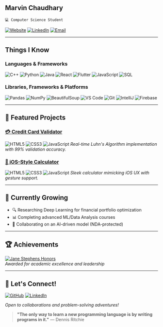 ## Marvin Chaudhary  
`💻 Computer Science Student`  

[![Website](https://img.shields.io/badge/Portfolio-iammarvin7.github.io/Marvin--C/-%2300C7B7?style=flat&logo=google-chrome)](https://iammarvin7.github.io/Marvin-C/)
[![LinkedIn](https://img.shields.io/badge/LinkedIn-Connect-%230A66C2?logo=linkedin)](www.linkedin.com/in/marvin-chaudhary)
[![Email](https://img.shields.io/badge/Email-mchaudhary1s@semo.edu-%23EA4335?logo=gmail)](mailto:mchaudhary1s@semo.edu)



---

## **Things I Know**  

### **Languages & Frameworks**  
![C++](https://img.shields.io/badge/C++-20-%2300599C?logo=c%2B%2B)
![Python](https://img.shields.io/badge/Python-3776AB?logo=python&logoColor=white&color=FFD43B)
![Java](https://img.shields.io/badge/Java-%23ED8B00?logo=openjdk&logoColor=white)
![React](https://img.shields.io/badge/React-%2320232a?logo=react)
![Flutter](https://img.shields.io/badge/Flutter-%2302569B?logo=flutter)
![JavaScript](https://img.shields.io/badge/JavaScript-F7DF1E?logo=javascript&logoColor=black&color=FFA500)
![SQL](https://img.shields.io/badge/SQL-4479A1?logo=mysql&logoColor=white&color=00758F)

### **Libraries, Frameworks & Platforms**

![Pandas](https://img.shields.io/badge/Pandas-1.5.3-blue)
![NumPy](https://img.shields.io/badge/NumPy-1.24.2-orange)
![BeautifulSoup](https://img.shields.io/badge/BeautifulSoup-4.12.0-green)
![VS Code](https://img.shields.io/badge/VS_Code-%23007ACC?logo=visual-studio-code)
![Git](https://img.shields.io/badge/Git-F05032?logo=git&logoColor=white&color=DE4C36)
![IntelliJ](https://img.shields.io/badge/IntelliJ-%23000000?logo=intellij-idea)
![Firebase](https://img.shields.io/badge/Firebase-%23FFCA28?logo=firebase)  

---

## 🚀 **Featured Projects**  

### [💳 Credit Card Validator](https://iammarvin7.github.io/CreditCardValidator/)  
![HTML5](https://img.shields.io/badge/HTML5-E34F26?logo=html5&logoColor=white&color=FF5733)
![CSS3](https://img.shields.io/badge/CSS3-%231572B6?logo=css3)
![JavaScript](https://img.shields.io/badge/JavaScript-F7DF1E?logo=javascript&logoColor=black&color=FFA500)
*Real-time Luhn's Algorithm implementation with 99% validation accuracy.*  

### [🧮 iOS-Style Calculator](https://iammarvin7.github.io/Calculator/)  
![HTML5](https://img.shields.io/badge/HTML5-E34F26?logo=html5&logoColor=white&color=FF5733)
![CSS3](https://img.shields.io/badge/CSS3-%231572B6?logo=css3)
![JavaScript](https://img.shields.io/badge/JavaScript-F7DF1E?logo=javascript&logoColor=black&color=FFA500) 
*Sleek calculator mimicking iOS UX with gesture support.*



<!--## 📈 **GitHub Stats** 
![Marvin's GitHub Stats](https://github-readme-stats.vercel.app/api?username=iammarvin7&show_icons=true&theme=radical&hide_border=true&bg_color=00000000)-->

---

## 🌱 **Currently Growing**  
- 🔍 Researching Deep Learning for financial portfolio optimization  
- 📊 Completing advanced ML/Data Analysis courses  
- 🤝 Collaborating on an AI-driven model (NDA-protected)  

---

## 🏆 **Achievements**  
[![Jane Stephens Honors](https://img.shields.io/badge/Jane_Stephens_Honors-Top_5%25_Students-blue?logo=bookstack)](https://semo.edu)  
*Awarded for academic excellence and leadership*  

---

## 💬 **Let's Connect!**  
[![GitHub](https://img.shields.io/badge/GitHub-iammarvin7-%23181717?logo=github)](https://github.com/iammarvin7)
[![LinkedIn](https://img.shields.io/badge/LinkedIn-Marvin_Chaudhary-%230A66C2?logo=linkedin)](www.linkedin.com/in/marvin-chaudhary)

*Open to collaborations and problem-solving adventures!*

> **"The only way to learn a new programming language is by writing programs in it."**
> — Dennis Ritchie

